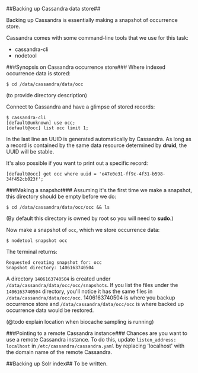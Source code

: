 ##Backing up Cassandra data store##

Backing up Cassandra is essentially making a snapshot of occurrence store.

Cassandra comes with some command-line tools that we use for this task:
* cassandra-cli
* nodetool

###Synopsis on Cassandra occurrence store###
Where indexed occurrence data is stored:

    $ cd /data/cassandra/data/occ

(to provide directory description)

Connect to Cassandra and have a glimpse of stored records:

    $ cassandra-cli
    [default@unknown] use occ;
    [default@occ] list occ limit 1;
		
In the last line an UUID is generated automatically by Cassandra. As long as a record is contained by the same data resource determined by __druid__, the UUID will be stable.

It's also possible if you want to print out a specific record:

    [default@occ] get occ where uuid = 'e47e0e31-ff9c-4f31-b598-34f452cb023f';
		
###Making a snapshot###
Assuming it's the first time we make a snapshot, this directory should be empty before we do:

    $ cd /data/cassandra/data/occ/occ && ls

(By default this directory is owned by root so you will need to __sudo__.)

Now make a snapshot of `occ`, which we store occurrence data:

    $ nodetool snapshot occ

The terminal returns:

    Requested creating snapshot for: occ 
    Snapshot directory: 1406163740504

A directory `1406163740504` is created under `/data/cassandra/data/occ/occ/snapshots`. If you list the files under the `1406163740504` directory, you'll notice it has the same files in `/data/cassandra/data/occ/occ`. 1406163740504 is where you backup occurrence store and `/data/cassandra/data/occ/occ` is where backed up occurrence data would be restored.

(@todo explain location when biocache sampling is running)

###Pointing to a remote Cassandra instance###
Chances are you want to use a remote Cassandra instance. To do this, update `listen_address: localhost` in `/etc/cassandra/cassandra.yaml` by replacing 'localhost' with the domain name of the remote Cassandra.

##Backing up Solr index##
To be written.
